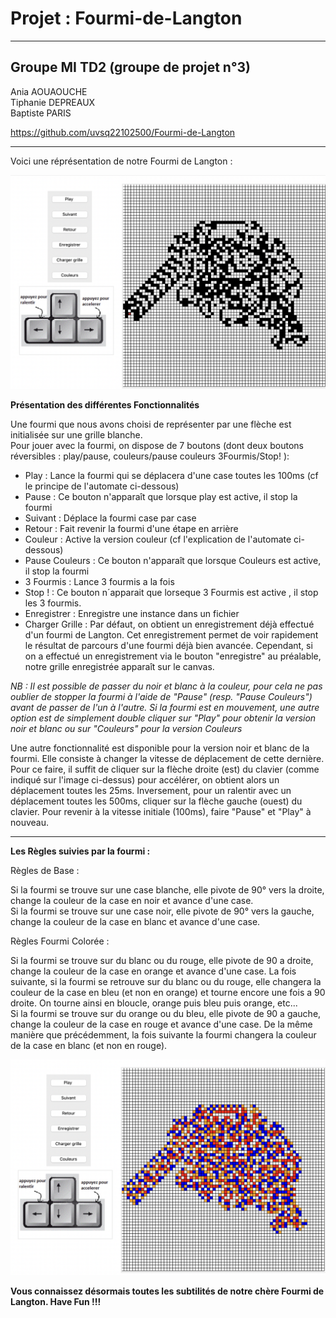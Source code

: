 # Projet : Fourmi-de-Langton

--------------------------------------------------------
## Groupe MI TD2 (groupe de projet n°3)
Ania AOUAOUCHE  
Tiphanie DEPREAUX  
Baptiste PARIS  
   
https://github.com/uvsq22102500/Fourmi-de-Langton
  
-------------------------------------------------------- 

Voici une réprésentation de notre Fourmi de Langton :

![Fourmi de Langton](exemple_fourmi.png)

**Présentation des différentes Fonctionnalités**

Une fourmi que nous avons choisi de représenter par une flèche est initialisée sur une grille blanche.  
Pour jouer avec la fourmi, on dispose de 7 boutons (dont deux boutons réversibles : play/pause, couleurs/pause couleurs 3Fourmis/Stop! ):

* Play : Lance la fourmi  qui se déplacera d'une case toutes les 100ms (cf le principe de l'automate ci-dessous)
* Pause : Ce bouton n'apparaît que lorsque play est active, il stop la fourmi
* Suivant : Déplace la fourmi case par case
* Retour : Fait revenir la fourmi d'une étape en arrière
* Couleur : Active la version couleur (cf l'explication de l'automate ci-dessous)
* Pause Couleurs : Ce bouton n'apparaît que lorsque Couleurs est active, il stop la fourmi
* 3 Fourmis : Lance 3 fourmis a la fois
* Stop ! : Ce bouton n´apparait que lorseque 3 Fourmis est active , il stop les 3 fourmis.
* Enregistrer : Enregistre une instance dans un fichier
* Charger Grille : Par défaut, on obtient un enregistrement déjà effectué d'un fourmi de Langton. Cet enregistrement permet de voir rapidement le résultat de parcours d'une fourmi déjà bien avancée. Cependant, si on a effectué un enregistrement via le bouton "enregistre" au préalable, notre  grille enregistrée apparaît sur le canvas.


*NB : Il est possible de passer du noir et blanc à la couleur, pour cela ne pas oublier de stopper la fourmi à l'aide de "Pause" (resp. "Pause Couleurs") avant de passer de l'un à l'autre. Si la fourmi est en mouvement, une autre option est de simplement double cliquer sur "Play" pour obtenir la version noir et blanc ou sur "Couleurs" pour la version Couleurs*  

Une autre fonctionnalité est disponible pour la version noir et blanc de la fourmi. Elle consiste à changer la vitesse de déplacement de cette dernière.
Pour ce faire, il suffit de cliquer sur la flèche droite (est) du clavier (comme indiqué sur l'image ci-dessus) pour accélérer, on obtient alors un déplacement toutes les 25ms. Inversement, pour un ralentir avec un déplacement toutes les 500ms, cliquer sur la flèche gauche (ouest) du clavier. Pour revenir à la vitesse initiale (100ms), faire "Pause" et "Play" à nouveau.

-------
**Les Règles suivies par la fourmi :**


Règles de Base :

Si la fourmi se trouve sur une case blanche, elle pivote de 90° vers la droite, change la couleur de la case en noir et avance d'une case.  
Si la fourmi se trouve sur une case noir, elle pivote de 90° vers la gauche, change la couleur de la case en blanc et avance d'une case.  

Règles Fourmi Colorée :

Si la fourmi se trouve sur du blanc ou du rouge, elle pivote de 90 a droite, change la couleur de la case en orange et avance d'une case. La fois suivante, si la fourmi se retrouve sur du blanc ou du rouge, elle changera la couleur de la case en bleu (et non en orange) et tourne encore une fois a 90 droite. On tourne ainsi en bloucle, orange puis bleu puis orange, etc...  
Si la fourmi se trouve sur du orange ou du bleu, elle pivote de 90 a gauche, change la couleur de la case en rouge et avance d'une case. De la même manière que précédemment, la fois suivante la fourmi changera la couleur de la case en blanc (et non en rouge).

![Fourmi de Langton](fourmi_couleur.png)

**Vous connaissez désormais toutes les subtilités de notre chère Fourmi de Langton. Have Fun !!!**



